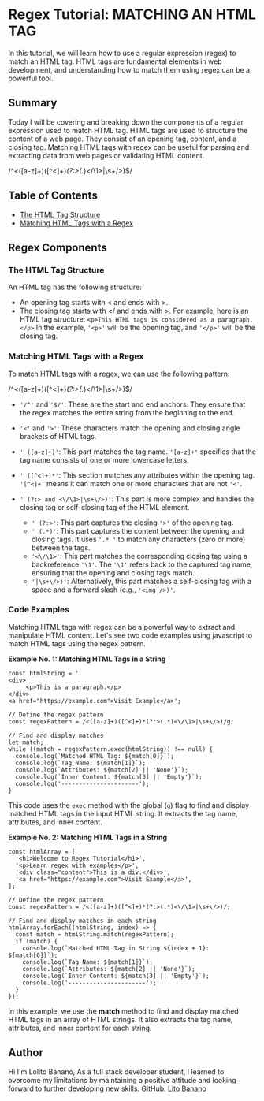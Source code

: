 # Regex Tutorial: MATCHING AN HTML TAG 

In this tutorial, we will learn how to use a regular expression (regex) to match an HTML tag. HTML tags are fundamental elements in web development, and understanding how to match them using regex can be a powerful tool.

## Summary
Today I will be covering and breaking down the components of a regular expression used to match HTML tag. HTML tags are used to structure the content of a web page. They consist of an opening tag, content, and a closing tag. Matching HTML tags with regex can be useful for parsing and extracting data from web pages or validating HTML content.

/^<([a-z]+)([^<]+)*(?:>(.*)<\/\1>|\s+\/>)$/

## Table of Contents

- [The HTML Tag Structure](#the-html-tag-structure)
- [Matching HTML Tags with a Regex](#matching-html-tags-with-a-regex)

## Regex Components


### The HTML Tag Structure

An HTML tag has the following structure:
- An opening tag starts with < and ends with >.
- The closing tag starts with </ and ends with >.
For example, here is an HTML tag structure:
`<p>This HTML tags is considered as a paragraph.</p>`
In the example, `'<p>'` will be the opening tag, and `'</p>'` will be the closing tag.

### Matching HTML Tags with a Regex
To match HTML tags with a regex, we can use the following pattern:

/^<([a-z]+)([^<]+)*(?:>(.*)<\/\1>|\s+\/>)$/

- `'/^'` and `'$/'`: These are the start and end anchors. They ensure that the regex matches the entire string from the beginning to the end.
- `'<'` and `'>'`: These characters match the opening and closing angle brackets of HTML tags.                                 
- `' ([a-z]+)'`: This part matches the tag name. `'[a-z]+'` specifies that the tag name consists of one or more lowercase letters.
- `' ([^<]+)*'`: This section matches any attributes within the opening tag. `'[^<]+'` means it can match one or more characters that are not `'<'`.
- `' (?:> and <\/\1>|\s+\/>)'`: This part is more complex and handles the closing tag or self-closing tag of the HTML element.

     * `' (?:>'`: This part captures the closing `'>'` of the opening tag.
     * `' (.*)'`: This part captures the content between the opening and closing tags. It uses `'.* '` to match any characters (zero or more) between the tags.
     * `'<\/\1>'`: This part matches the corresponding closing tag using a backreference `'\1'`. The `'\1'` refers back to the captured tag name, ensuring that the opening and closing tags match.
     * `'|\s+\/>)'`: Alternatively, this part matches a self-closing tag with a space and a forward slash (e.g., `'<img />)'`.

 ### Code Examples
Matching HTML tags with regex can be a powerful way to extract and manipulate HTML content. Let's see two code examples using javascript to match HTML tags using the regex pattern.

**Example No. 1: Matching HTML Tags in a String**
```
const htmlString = '
<div>
     <p>This is a paragraph.</p>
</div>
<a href="https://example.com">Visit Example</a>';

// Define the regex pattern
const regexPattern = /<([a-z]+)([^<]+)*(?:>(.*)<\/\1>|\s+\/>)/g;

// Find and display matches
let match;
while ((match = regexPattern.exec(htmlString)) !== null) {
  console.log(`Matched HTML Tag: ${match[0]}`);
  console.log(`Tag Name: ${match[1]}`);
  console.log(`Attributes: ${match[2] || 'None'}`);
  console.log(`Inner Content: ${match[3] || 'Empty'}`);
  console.log('----------------------');
}
```
This code uses the `exec` method with the global (`g`) flag to find and display matched HTML tags in the input HTML string. It extracts the tag name, attributes, and inner content.


**Example No. 2: Matching HTML Tags in a String**
```
const htmlArray = [
  '<h1>Welcome to Regex Tutorial</h1>',
  '<p>Learn regex with examples</p>',
  '<div class="content">This is a div.</div>',
  '<a href="https://example.com">Visit Example</a>',
];

// Define the regex pattern
const regexPattern = /<([a-z]+)([^<]+)*(?:>(.*)<\/\1>|\s+\/>)/;

// Find and display matches in each string
htmlArray.forEach((htmlString, index) => {
  const match = htmlString.match(regexPattern);
  if (match) {
    console.log(`Matched HTML Tag in String ${index + 1}: ${match[0]}`);
    console.log(`Tag Name: ${match[1]}`);
    console.log(`Attributes: ${match[2] || 'None'}`);
    console.log(`Inner Content: ${match[3] || 'Empty'}`);
    console.log('----------------------');
  }
});
```
In this example, we use the **match** method to find and display matched HTML tags in an array of HTML strings. It also extracts the tag name, attributes, and inner content for each string.

## Author

Hi I'm Lolito Banano, As a full stack developer student, l learned to overcome my limitations by maintaining a positive attitude and looking forward to further developing new skills.
GitHub: [Lito Banano](https://github.com/hyperlitz)


